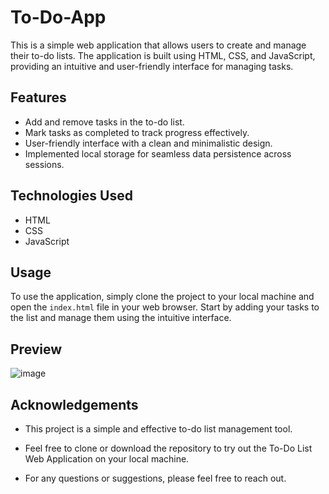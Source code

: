 # To-Do-App
This is a simple web application that allows users to create and manage their to-do lists. The application is built using HTML, CSS, and JavaScript, providing an intuitive and user-friendly interface for managing tasks.

## Features

- Add and remove tasks in the to-do list.
- Mark tasks as completed to track progress effectively.
- User-friendly interface with a clean and minimalistic design.
- Implemented local storage for seamless data persistence across sessions.

## Technologies Used

- HTML
- CSS
- JavaScript

## Usage

To use the application, simply clone the project to your local machine and open the `index.html` file in your web browser. 
Start by adding your tasks to the list and manage them using the intuitive interface.

## Preview

![image](https://github.com/001Anish/To-Do-App/assets/125531552/8b1bdedb-a7fa-41d4-b8c7-9329f7624518)



## Acknowledgements

- This project is a simple and effective to-do list management tool.

- Feel free to clone or download the repository to try out the To-Do List Web Application on your local machine.

- For any questions or suggestions, please feel free to reach out.


